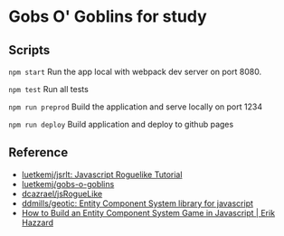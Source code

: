 # Gobs O' Goblins for study

## Scripts

`npm start` Run the app local with webpack dev server on port 8080.

`npm test` Run all tests

`npm run preprod` Build the application and serve locally on port 1234

`npm run deploy` Build application and deploy to github pages

## Reference

* [luetkemj/jsrlt: Javascript Roguelike Tutorial](https://github.com/luetkemj/jsrlt)
* [luetkemj/gobs-o-goblins](https://github.com/luetkemj/gobs-o-goblins)
* [dcazrael/jsRogueLike](https://github.com/dcazrael/jsRogueLike)
* [ddmills/geotic: Entity Component System library for javascript](https://github.com/ddmills/geotic)
* [How to Build an Entity Component System Game in Javascript | Erik Hazzard](http://vasir.net/blog/game-development/how-to-build-entity-component-system-in-javascript)